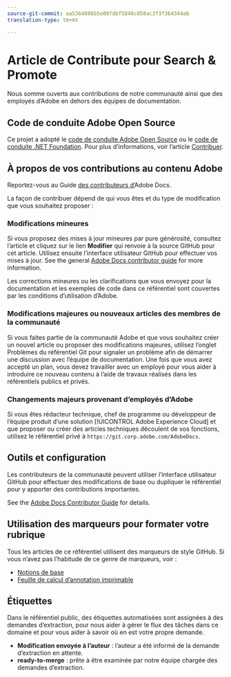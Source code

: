 ```yaml
---
source-git-commit: aa5364886b5e09fdbf5840c058ac3f3f364344ab
translation-type: tm+mt

---
```

# Article de Contribute pour Search &amp; Promote

Nous somme ouverts aux contributions de notre communauté ainsi que des employés d’Adobe en dehors des équipes de documentation.

## Code de conduite Adobe Open Source

Ce projet a adopté le [code de conduite Adobe Open Source](code-of-conduct.md) ou le [code de conduite .NET Foundation](https://dotnetfoundation.org/code-of-conduct). Pour plus d’informations, voir l’article [Contribuer](contributing.md).

## À propos de vos contributions au contenu Adobe

Reportez-vous au Guide [des contributeurs d’](https://docs.adobe.com/help/en/contributor/contributor-guide/introduction.html)Adobe Docs.

La façon de contribuer dépend de qui vous êtes et du type de modification que vous souhaitez proposer :

### Modifications mineures

Si vous proposez des mises à jour mineures par pure générosité, consultez l’article et cliquez sur le lien **Modifier** qui renvoie à la source GitHub pour cet article. Utilisez ensuite l’interface utilisateur GitHub pour effectuer vos mises à jour. See the general [Adobe Docs contributor guide](https://docs.adobe.com/help/en/contributor/contributor-guide/introduction.html) for more information.

Les corrections mineures ou les clarifications que vous envoyez pour la documentation et les exemples de code dans ce référentiel sont couvertes par les conditions d’utilisation d’Adobe.

### Modifications majeures ou nouveaux articles des membres de la communauté

Si vous faites partie de la communauté Adobe et que vous souhaitez créer un nouvel article ou proposer des modifications majeures, utilisez l’onglet Problèmes du référentiel Git pour signaler un problème afin de démarrer une discussion avec l’équipe de documentation. Une fois que vous avez accepté un plan, vous devez travailler avec un employé pour vous aider à introduire ce nouveau contenu à l’aide de travaux réalisés dans les référentiels publics et privés.

<!--
If you submit a pull request with significant changes to documentation and code examples, you'll see a message in the pull request asking you to submit an online contribution license agreement (CLA). We need you to complete the online form before we can review your pull request.
-->

### Changements majeurs provenant d’employés d’Adobe

Si vous êtes rédacteur technique, chef de programme ou développeur de l’équipe produit d’une solution [!UICONTROL Adobe Experience Cloud] et que proposer ou créer des articles techniques découlent de vos fonctions, utilisez le référentiel privé à `https://git.corp.adobe.com/AdobeDocs`.

<!--Employees from other parts of the Adobe world should use the public repo for minor updates.-->

## Outils et configuration

Les contributeurs de la communauté peuvent utiliser l’interface utilisateur GitHub pour effectuer des modifications de base ou dupliquer le référentiel pour y apporter des contributions importantes.

See the [Adobe Docs Contributor Guide](https://docs.adobe.com/help/en/contributor/contributor-guide/introduction.html) for details.

## Utilisation des marqueurs pour formater votre rubrique

Tous les articles de ce référentiel utilisent des marqueurs de style GitHub. Si vous n’avez pas l’habitude de ce genre de marqueurs, voir :

* [Notions de base](https://help.github.com/articles/getting-started-with-writing-and-formatting-on-github/)
* [Feuille de calcul d’annotation imprimable](https://guides.github.com/pdfs/markdown-cheatsheet-online.pdf)

## Étiquettes

Dans le référentiel public, des étiquettes automatisées sont assignées à des demandes d’extraction, pour nous aider à gérer le flux des tâches dans ce domaine et pour vous aider à savoir où en est votre propre demande.

* **Modification envoyée à l’auteur** : l’auteur a été informé de la demande d’extraction en attente.
* **ready-to-merge** : prête à être examinée par notre équipe chargée des demandes d’extraction.
